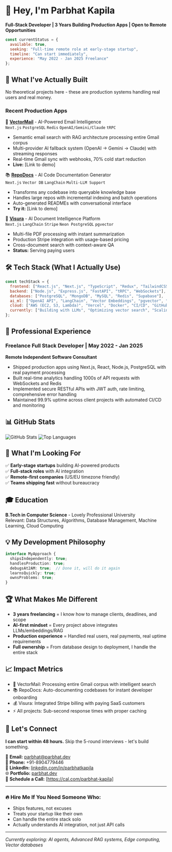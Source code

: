 # 👋 Hey, I'm Parbhat Kapila

**Full-Stack Developer | 3 Years Building Production Apps | Open to Remote Opportunities**

```javascript
const currentStatus = {
  available: true,
  seeking: "Full-time remote role at early-stage startup",
  timeline: "Can start immediately",
  experience: "May 2022 - Jan 2025 Freelance"
};
```

## 🚀 What I've Actually Built

No theoretical projects here - these are production systems handling real users and real money.

### Recent Production Apps

🤖 **[VectorMail](https://github.com/parbhatkapila4/vectormail)** - AI-Powered Email Intelligence  
`Next.js` `PostgreSQL` `Redis` `OpenAI/Gemini/Claude` `tRPC`
- Semantic email search with RAG architecture processing entire Gmail corpus
- Multi-provider AI fallback system (OpenAI → Gemini → Claude) with streaming responses
- Real-time Gmail sync with webhooks, 70% cold start reduction
- **Live:** [Link to demo]

📚 **[RepoDocs](https://github.com/parbhatkapila4/repodocs)** - AI Code Documentation Generator  
`Next.js` `Vector DB` `LangChain` `Multi-LLM Support`
- Transforms any codebase into queryable knowledge base
- Handles large repos with incremental indexing and batch operations
- Auto-generated READMEs with conversational interface
- **Try it:** [Link to demo]

📄 **[Visura](https://github.com/parbhatkapila4/visura)** - AI Document Intelligence Platform  
`Next.js` `LangChain` `Stripe` `Neon PostgreSQL` `pgvector`
- Multi-file PDF processing with instant summarization
- Production Stripe integration with usage-based pricing
- Cross-document search with context-aware QA
- **Status:** Serving paying users

## 🛠 Tech Stack (What I Actually Use)

```javascript
const techStack = {
  frontend: ["React.js", "Next.js", "TypeScript", "Redux", "TailwindCSS"],
  backend: ["Node.js", "Express.js", "FastAPI", "tRPC", "WebSockets"],
  databases: ["PostgreSQL", "MongoDB", "MySQL", "Redis", "Supabase"],
  ai_ml: ["OpenAI API", "LangChain", "Vector Embeddings", "pgvector", "RAG"],
  cloud: ["AWS (EC2, S3, Lambda)", "Vercel", "Docker", "CI/CD", "GitHub Actions"],
  currently: ["Building with LLMs", "Optimizing vector search", "Scaling RAG systems"]
};
```

## 💼 Professional Experience

### Freelance Full Stack Developer | May 2022 - Jan 2025
**Remote Independent Software Consultant**

- Shipped production apps using Next.js, React, Node.js, PostgreSQL with real payment processing
- Built real-time analytics handling 1000s of API requests with WebSockets and Redis
- Implemented secure RESTful APIs with JWT auth, rate limiting, comprehensive error handling
- Maintained 99.9% uptime across client projects with automated CI/CD and monitoring

## 📊 GitHub Stats

![GitHub Stats](https://github-readme-stats.vercel.app/api?username=parbhatkapila4&show_icons=true&theme=dark)
![Top Languages](https://github-readme-stats.vercel.app/api/top-langs/?username=parbhatkapila4&layout=compact&theme=dark)

## 🎯 What I'm Looking For

✅ **Early-stage startups** building AI-powered products  
✅ **Full-stack roles** with AI integration  
✅ **Remote-first companies** (US/EU timezone friendly)  
✅ **Teams shipping fast** without bureaucracy  

## 🎓 Education

**B.Tech in Computer Science** - Lovely Professional University  
Relevant: Data Structures, Algorithms, Database Management, Machine Learning, Cloud Computing

## 💡 My Development Philosophy

```typescript
interface MyApproach {
  shipsIndependently: true;
  handlesProduction: true;
  debugsAt2AM: true;  // Done it, will do it again
  learnsQuickly: true;
  ownsProblems: true;
}
```

## 🏆 What Makes Me Different

- **3 years freelancing** = I know how to manage clients, deadlines, and scope
- **AI-first mindset** = Every project above integrates LLMs/embeddings/RAG
- **Production experience** = Handled real users, real payments, real uptime requirements
- **Full ownership** = From database design to deployment, I handle the entire stack

## 📈 Impact Metrics

- 📧 VectorMail: Processing entire Gmail corpus with intelligent search
- 📚 RepoDocs: Auto-documenting codebases for instant developer onboarding  
- 💰 Visura: Integrated Stripe billing with paying SaaS customers
- ⚡ All projects: Sub-second response times with proper caching

## 🤝 Let's Connect

**I can start within 48 hours.** Skip the 5-round interviews - let's build something.

📧 **Email:** parbhat@parbhat.dev  
📱 **Phone:** +91-8904779446  
💼 **LinkedIn:** [linkedin.com/in/parbhatkapila](https://www.linkedin.com/in/parbhat-kapila/)  
🌐 **Portfolio:** [parbhat.dev](https://www.parbhat.dev/)  
📅 **Schedule a Call:** [https://cal.com/parbhat-kapila]  

---

### 🔥 Hire Me If You Need Someone Who:

- Ships features, not excuses
- Treats your startup like their own
- Can handle the entire stack solo
- Actually understands AI integration, not just API calls

---

*Currently exploring: AI agents, Advanced RAG systems, Edge computing, Vector databases*
